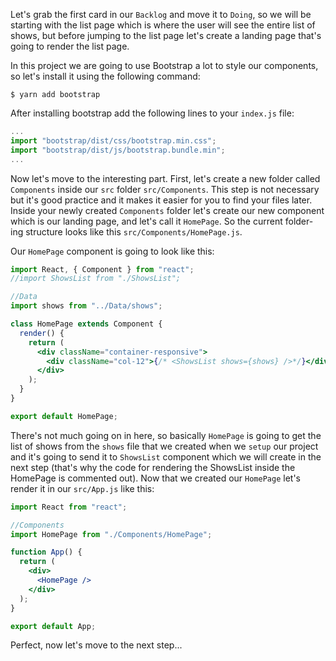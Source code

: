 Let's grab the first card in our `Backlog` and move it to `Doing`, so we will be starting with the list page which is where the user will see the entire list of shows, but before jumping to the list page let's create a landing page that's going to render the list page.

In this project we are going to use Bootstrap a lot to style our components, so let's install it using the following command:

```shell
$ yarn add bootstrap
```

After installing bootstrap add the following lines to your `index.js` file:

```jsx
...
import "bootstrap/dist/css/bootstrap.min.css";
import "bootstrap/dist/js/bootstrap.bundle.min";
...
```

Now let's move to the interesting part. First, let's create a new folder called `Components` inside our `src` folder `src/Components`. This step is not necessary but it's good practice and it makes it easier for you to find your files later. Inside your newly created `Components` folder let's create our new component which is our landing page, and let's call it `HomePage`. So the current folder-ing structure looks like this `src/Components/HomePage.js`.

Our `HomePage` component is going to look like this:

```jsx
import React, { Component } from "react";
//import ShowsList from "./ShowsList";

//Data
import shows from "../Data/shows";

class HomePage extends Component {
  render() {
    return (
      <div className="container-responsive">
        <div className="col-12">{/* <ShowsList shows={shows} />*/}</div>
      </div>
    );
  }
}

export default HomePage;
```

There's not much going on in here, so basically `HomePage` is going to get the list of shows from the `shows` file that we created when we `setup` our project and it's going to send it to `ShowsList` component which we will create in the next step (that's why the code for rendering the ShowsList inside the HomePage is commented out). Now that we created our `HomePage` let's render it in our `src/App.js` like this:

```jsx
import React from "react";

//Components
import HomePage from "./Components/HomePage";

function App() {
  return (
    <div>
      <HomePage />
    </div>
  );
}

export default App;
```

Perfect, now let's move to the next step...
